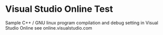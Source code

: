 # Visual Studio Online Test

Sample C++ / GNU linux program compilation and debug setting in Visual Studio Online see online.visualstudio.com